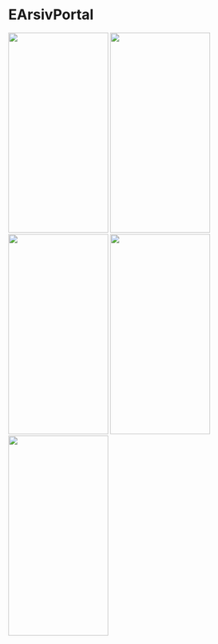 # EArsivPortal

<img src="https://github.com/muhammedmercan/deneme/assets/58571212/f228d959-e05b-4c35-a79c-09899edfab2b" width="200" height="400" />
<img src="https://github.com/muhammedmercan/deneme/assets/58571212/5d37f292-4a5e-4b8d-8c9d-2d231e9693a6" width="200" height="400" />
<img src="https://github.com/muhammedmercan/deneme/assets/58571212/cda7bb40-ec46-4cc9-a23e-6aa4074d9015" width="200" height="400" />
<img src="https://github.com/muhammedmercan/deneme/assets/58571212/ea9ed9c6-2133-4a43-a5bc-df12d9686455" width="200" height="400" />
<img src="https://github.com/muhammedmercan/deneme/assets/58571212/fcda65a2-f6c6-4284-87cb-550fe1761f5c" width="200" height="400" />

